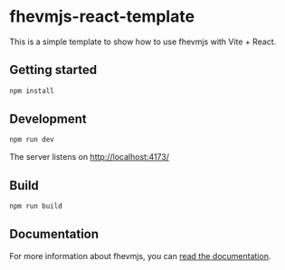 # fhevmjs-react-template

This is a simple template to show how to use fhevmjs with Vite + React.

## Getting started

```bash
npm install
```

## Development

```bash
npm run dev
```

The server listens on [http://localhost:4173/](http://localhost:4173/)

## Build

```bash
npm run build
```

## Documentation

For more information about fhevmjs, you can [read the documentation](https://docs.zama.ai/fhevm).
